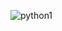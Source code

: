 ![python1](https://user-images.githubusercontent.com/63012770/80924163-10d90600-8da5-11ea-9006-1dc3060dbfe5.PNG)

